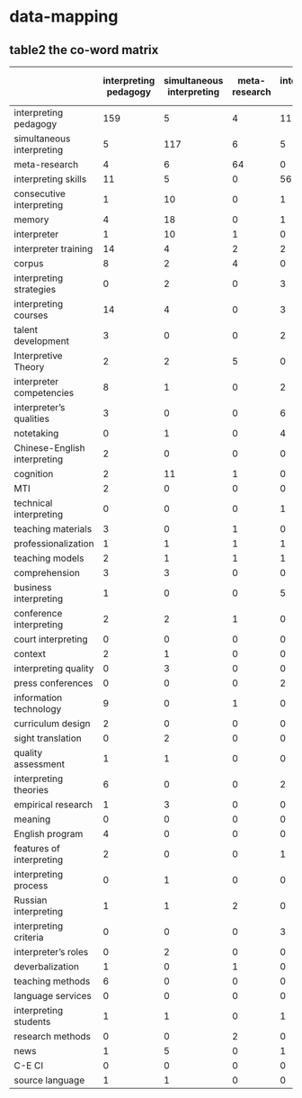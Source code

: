 # data-mapping
## table2 the co-word matrix
|                              | interpreting pedagogy | simultaneous interpreting | meta-research | interpreting skills | consecutive interpreting | memory | interpreter | interpreter training | corpus | interpreting strategies | interpreting courses | talent development | Interpretive Theory | interpreter competencies | interpreter’s qualities | notetaking | Chinese-English interpreting | cognition | MTI  | technical interpreting | teaching materials | professionalization | teaching models | comprehension | business interpreting | conference interpreting | court interpreting | context | interpreting quality | press conferences | information technology | curriculum design | sight translation | quality assessment | interpreting theories | empirical research | meaning | English program | features of interpreting | interpreting process | Russian interpreting | interpreting criteria | interpreter’s roles | deverbalization | teaching methods | language services | interpreting students | research methods | news | C-E CI | source language |
| ---------------------------- | --------------------- | ------------------------- | ------------- | ------------------- | ------------------------ | ------ | ----------- | -------------------- | ------ | ----------------------- | -------------------- | ------------------ | ------------------- | ------------------------ | ----------------------- | ---------- | ---------------------------- | --------- | ---- | ---------------------- | ------------------ | ------------------- | --------------- | ------------- | --------------------- | ----------------------- | ------------------ | ------- | -------------------- | ----------------- | ---------------------- | ----------------- | ----------------- | ------------------ | --------------------- | ------------------ | ------- | --------------- | ------------------------ | -------------------- | -------------------- | --------------------- | ------------------- | --------------- | ---------------- | ----------------- | --------------------- | ---------------- | ---- | ------ | --------------- |
| interpreting pedagogy        | 159                   | 5                         | 4             | 11                  | 1                        | 4      | 1           | 14                   | 8      | 0                       | 14                   | 3                  | 2                   | 8                        | 3                       | 0          | 2                            | 2         | 2    | 0                      | 3                  | 1                   | 2               | 3             | 1                     | 2                       | 0                  | 2       | 0                    | 0                 | 9                      | 2                 | 0                 | 1                  | 6                     | 1                  | 0       | 4               | 2                        | 0                    | 1                    | 0                     | 0                   | 1               | 6                | 0                 | 1                     | 0                | 1    | 0      | 1               |
| simultaneous interpreting    | 5                     | 117                       | 6             | 5                   | 10                       | 18     | 10          | 4                    | 2      | 2                       | 4                    | 0                  | 2                   | 1                        | 0                       | 1          | 0                            | 11        | 0    | 0                      | 0                  | 1                   | 1               | 3             | 0                     | 2                       | 0                  | 1       | 3                    | 0                 | 0                      | 0                 | 2                 | 1                  | 0                     | 3                  | 0       | 0               | 0                        | 1                    | 1                    | 0                     | 2                   | 0               | 0                | 0                 | 1                     | 0                | 5    | 0      | 1               |
| meta-research                | 4                     | 6                         | 64            | 0                   | 0                        | 0      | 1           | 2                    | 4      | 0                       | 0                    | 0                  | 5                   | 0                        | 0                       | 0          | 0                            | 1         | 0    | 0                      | 1                  | 1                   | 1               | 0             | 0                     | 1                       | 0                  | 0       | 0                    | 0                 | 1                      | 0                 | 0                 | 0                  | 0                     | 0                  | 0       | 0               | 0                        | 0                    | 2                    | 0                     | 0                   | 1               | 0                | 0                 | 0                     | 2                | 0    | 0      | 0               |
| interpreting skills          | 11                    | 5                         | 0             | 56                  | 1                        | 1      | 0           | 2                    | 0      | 3                       | 3                    | 2                  | 0                   | 2                        | 6                       | 4          | 0                            | 0         | 0    | 1                      | 0                  | 1                   | 1               | 0             | 5                     | 0                       | 0                  | 0       | 0                    | 2                 | 0                      | 0                 | 0                 | 0                  | 2                     | 0                  | 0       | 0               | 1                        | 0                    | 0                    | 3                     | 0                   | 0               | 0                | 0                 | 1                     | 0                | 1    | 0      | 0               |
| consecutive interpreting     | 1                     | 10                        | 0             | 1                   | 52                       | 1      | 1           | 2                    | 0      | 2                       | 0                    | 0                  | 1                   | 0                        | 0                       | 6          | 0                            | 2         | 0    | 0                      | 0                  | 0                   | 0               | 2             | 0                     | 2                       | 0                  | 0       | 0                    | 0                 | 0                      | 0                 | 1                 | 0                  | 0                     | 3                  | 1       | 0               | 0                        | 1                    | 0                    | 0                     | 0                   | 1               | 0                | 0                 | 0                     | 0                | 0    | 1      | 1               |
| memory                       | 4                     | 18                        | 0             | 1                   | 1                        | 48     | 3           | 2                    | 2      | 1                       | 0                    | 0                  | 1                   | 0                        | 0                       | 5          | 0                            | 6         | 0    | 0                      | 0                  | 0                   | 0               | 8             | 1                     | 0                       | 0                  | 1       | 1                    | 0                 | 0                      | 0                 | 1                 | 0                  | 1                     | 0                  | 3       | 0               | 0                        | 0                    | 2                    | 0                     | 0                   | 0               | 0                | 0                 | 0                     | 0                | 1    | 0      | 1               |
| interpreter                  | 1                     | 10                        | 1             | 0                   | 1                        | 3      | 48          | 2                    | 0      | 5                       | 1                    | 0                  | 0                   | 0                        | 0                       | 0          | 2                            | 0         | 0    | 0                      | 0                  | 2                   | 0               | 0             | 0                     | 3                       | 3                  | 1       | 1                    | 2                 | 1                      | 0                 | 0                 | 0                  | 0                     | 1                  | 0       | 0               | 1                        | 1                    | 1                    | 0                     | 0                   | 0               | 0                | 1                 | 0                     | 0                | 0    | 0      | 1               |
| interpreter training         | 14                    | 4                         | 2             | 2                   | 2                        | 2      | 2           | 47                   | 0      | 0                       | 2                    | 0                  | 2                   | 2                        | 1                       | 0          | 1                            | 0         | 0    | 0                      | 1                  | 1                   | 1               | 0             | 0                     | 1                       | 0                  | 0       | 1                    | 0                 | 0                      | 0                 | 1                 | 0                  | 1                     | 1                  | 0       | 0               | 1                        | 1                    | 0                    | 1                     | 0                   | 1               | 2                | 0                 | 0                     | 0                | 0    | 0      | 0               |
| corpus                       | 8                     | 2                         | 4             | 0                   | 0                        | 2      | 0           | 0                    | 45     | 1                       | 0                    | 0                  | 1                   | 0                        | 0                       | 0          | 6                            | 2         | 0    | 0                      | 1                  | 0                   | 0               | 0             | 0                     | 0                       | 0                  | 0       | 1                    | 4                 | 1                      | 0                 | 0                 | 0                  | 0                     | 0                  | 0       | 0               | 0                        | 0                    | 0                    | 0                     | 0                   | 0               | 0                | 0                 | 1                     | 0                | 0    | 1      | 0               |
| interpreting strategies      | 0                     | 2                         | 0             | 3                   | 2                        | 1      | 5           | 0                    | 1      | 43                      | 1                    | 0                  | 0                   | 1                        | 0                       | 0          | 3                            | 0         | 0    | 3                      | 0                  | 0                   | 0               | 0             | 1                     | 1                       | 0                  | 0       | 2                    | 4                 | 0                      | 0                 | 0                 | 0                  | 0                     | 1                  | 0       | 0               | 2                        | 1                    | 0                    | 0                     | 0                   | 0               | 0                | 0                 | 0                     | 0                | 0    | 1      | 1               |
| interpreting courses         | 14                    | 4                         | 0             | 3                   | 0                        | 0      | 1           | 2                    | 0      | 1                       | 37                   | 2                  | 0                   | 5                        | 0                       | 0          | 0                            | 0         | 0    | 0                      | 1                  | 1                   | 2               | 0             | 1                     | 0                       | 0                  | 0       | 0                    | 0                 | 0                      | 2                 | 1                 | 0                  | 0                     | 0                  | 0       | 3               | 0                        | 0                    | 0                    | 0                     | 0                   | 0               | 0                | 0                 | 0                     | 0                | 0    | 0      | 0               |
| talent development           | 3                     | 0                         | 0             | 2                   | 0                        | 0      | 0           | 0                    | 0      | 0                       | 2                    | 33                 | 0                   | 3                        | 1                       | 0          | 0                            | 0         | 2    | 0                      | 1                  | 1                   | 0               | 0             | 1                     | 1                       | 0                  | 0       | 0                    | 0                 | 0                      | 0                 | 0                 | 0                  | 0                     | 0                  | 0       | 1               | 0                        | 0                    | 1                    | 0                     | 0                   | 0               | 0                | 1                 | 0                     | 0                | 0    | 0      | 0               |
| Interpretive Theory          | 2                     | 2                         | 5             | 0                   | 1                        | 1      | 0           | 2                    | 1      | 0                       | 0                    | 0                  | 32                  | 0                        | 0                       | 0          | 1                            | 0         | 0    | 0                      | 0                  | 0                   | 0               | 0             | 1                     | 0                       | 0                  | 0       | 0                    | 1                 | 0                      | 0                 | 0                 | 0                  | 3                     | 0                  | 2       | 0               | 0                        | 0                    | 0                    | 0                     | 0                   | 5               | 0                | 0                 | 0                     | 0                | 0    | 0      | 1               |
| interpreter competencies     | 8                     | 1                         | 0             | 2                   | 0                        | 0      | 0           | 2                    | 0      | 1                       | 5                    | 3                  | 0                   | 31                       | 0                       | 0          | 0                            | 0         | 1    | 0                      | 1                  | 1                   | 1               | 0             | 1                     | 0                       | 0                  | 0       | 0                    | 0                 | 0                      | 2                 | 0                 | 0                  | 0                     | 0                  | 0       | 0               | 0                        | 0                    | 0                    | 0                     | 0                   | 0               | 0                | 0                 | 1                     | 0                | 0    | 0      | 0               |
| interpreter’s qualities      | 3                     | 0                         | 0             | 6                   | 0                        | 0      | 0           | 1                    | 0      | 0                       | 0                    | 1                  | 0                   | 0                        | 26                      | 1          | 0                            | 0         | 0    | 6                      | 0                  | 0                   | 0               | 0             | 0                     | 0                       | 0                  | 0       | 0                    | 1                 | 0                      | 0                 | 0                 | 0                  | 0                     | 0                  | 0       | 0               | 3                        | 0                    | 0                    | 2                     | 0                   | 0               | 0                | 0                 | 0                     | 0                | 0    | 0      | 0               |
| notetaking                   | 0                     | 1                         | 0             | 4                   | 6                        | 5      | 0           | 0                    | 0      | 0                       | 0                    | 0                  | 0                   | 0                        | 1                       | 26         | 0                            | 0         | 0    | 0                      | 0                  | 0                   | 0               | 1             | 1                     | 0                       | 0                  | 0       | 3                    | 0                 | 0                      | 0                 | 0                 | 0                  | 0                     | 0                  | 1       | 0               | 0                        | 1                    | 0                    | 0                     | 0                   | 0               | 0                | 0                 | 0                     | 0                | 0    | 1      | 0               |
| Chinese-English interpreting | 2                     | 0                         | 0             | 0                   | 0                        | 0      | 2           | 1                    | 6      | 3                       | 0                    | 0                  | 1                   | 0                        | 0                       | 0          | 25                           | 0         | 0    | 0                      | 0                  | 0                   | 0               | 0             | 0                     | 0                       | 0                  | 0       | 0                    | 8                 | 0                      | 0                 | 0                 | 0                  | 0                     | 0                  | 0       | 0               | 0                        | 1                    | 0                    | 0                     | 0                   | 0               | 0                | 0                 | 0                     | 0                | 0    | 0      | 0               |
| cognition                    | 2                     | 11                        | 1             | 0                   | 2                        | 6      | 0           | 0                    | 2      | 0                       | 0                    | 0                  | 0                   | 0                        | 0                       | 0          | 0                            | 24        | 0    | 0                      | 0                  | 0                   | 0               | 0             | 0                     | 0                       | 0                  | 2       | 0                    | 0                 | 0                      | 0                 | 1                 | 0                  | 0                     | 1                  | 1       | 0               | 0                        | 2                    | 0                    | 0                     | 0                   | 0               | 0                | 0                 | 0                     | 0                | 0    | 0      | 0               |
| MTI                          | 2                     | 0                         | 0             | 0                   | 0                        | 0      | 0           | 0                    | 0      | 0                       | 0                    | 2                  | 0                   | 1                        | 0                       | 0          | 0                            | 0         | 23   | 0                      | 0                  | 3                   | 1               | 0             | 0                     | 0                       | 0                  | 0       | 0                    | 0                 | 0                      | 6                 | 0                 | 0                  | 0                     | 0                  | 0       | 0               | 0                        | 0                    | 0                    | 0                     | 0                   | 0               | 0                | 2                 | 0                     | 0                | 0    | 0      | 0               |
| technical interpreting       | 0                     | 0                         | 0             | 1                   | 0                        | 0      | 0           | 0                    | 0      | 3                       | 0                    | 0                  | 0                   | 0                        | 6                       | 0          | 0                            | 0         | 0    | 23                     | 0                  | 0                   | 0               | 0             | 0                     | 0                       | 0                  | 0       | 0                    | 0                 | 0                      | 0                 | 0                 | 2                  | 0                     | 0                  | 0       | 0               | 0                        | 0                    | 0                    | 0                     | 0                   | 0               | 0                | 0                 | 0                     | 0                | 0    | 0      | 0               |
| teaching materials           | 3                     | 0                         | 1             | 0                   | 0                        | 0      | 0           | 1                    | 1      | 0                       | 1                    | 1                  | 0                   | 1                        | 0                       | 0          | 0                            | 0         | 0    | 0                      | 23                 | 1                   | 0               | 0             | 1                     | 0                       | 0                  | 0       | 0                    | 0                 | 0                      | 0                 | 0                 | 0                  | 0                     | 0                  | 0       | 0               | 1                        | 0                    | 2                    | 0                     | 0                   | 0               | 1                | 0                 | 0                     | 0                | 0    | 0      | 0               |
| professionalization          | 1                     | 1                         | 1             | 1                   | 0                        | 0      | 2           | 1                    | 0      | 0                       | 1                    | 1                  | 0                   | 1                        | 0                       | 0          | 0                            | 0         | 3    | 0                      | 1                  | 22                  | 0               | 0             | 1                     | 0                       | 0                  | 0       | 0                    | 0                 | 0                      | 2                 | 0                 | 0                  | 0                     | 1                  | 0       | 0               | 0                        | 0                    | 0                    | 0                     | 0                   | 0               | 0                | 1                 | 0                     | 0                | 0    | 0      | 0               |
| teaching models              | 2                     | 1                         | 1             | 1                   | 0                        | 0      | 0           | 1                    | 0      | 0                       | 2                    | 0                  | 0                   | 1                        | 0                       | 0          | 0                            | 0         | 1    | 0                      | 0                  | 0                   | 20              | 0             | 0                     | 0                       | 0                  | 0       | 0                    | 0                 | 2                      | 1                 | 0                 | 0                  | 0                     | 0                  | 0       | 0               | 0                        | 0                    | 0                    | 0                     | 0                   | 0               | 1                | 0                 | 0                     | 0                | 0    | 0      | 0               |
| comprehension                | 3                     | 3                         | 0             | 0                   | 2                        | 8      | 0           | 0                    | 0      | 0                       | 0                    | 0                  | 0                   | 0                        | 0                       | 1          | 0                            | 0         | 0    | 0                      | 0                  | 0                   | 0               | 20            | 0                     | 0                       | 0                  | 1       | 1                    | 0                 | 0                      | 0                 | 0                 | 0                  | 0                     | 0                  | 0       | 0               | 0                        | 2                    | 0                    | 0                     | 0                   | 1               | 0                | 0                 | 0                     | 0                | 0    | 0      | 2               |
| business interpreting        | 1                     | 0                         | 0             | 5                   | 0                        | 1      | 0           | 0                    | 0      | 1                       | 1                    | 1                  | 1                   | 1                        | 0                       | 1          | 0                            | 0         | 0    | 0                      | 1                  | 1                   | 0               | 0             | 19                    | 0                       | 0                  | 1       | 0                    | 0                 | 0                      | 0                 | 0                 | 0                  | 0                     | 0                  | 1       | 0               | 0                        | 0                    | 0                    | 0                     | 1                   | 0               | 0                | 0                 | 0                     | 0                | 0    | 0      | 1               |
| conference interpreting      | 2                     | 2                         | 1             | 0                   | 2                        | 0      | 3           | 1                    | 0      | 1                       | 0                    | 1                  | 0                   | 0                        | 0                       | 0          | 0                            | 0         | 0    | 0                      | 0                  | 0                   | 0               | 0             | 0                     | 19                      | 0                  | 0       | 0                    | 0                 | 0                      | 1                 | 0                 | 0                  | 2                     | 0                  | 0       | 0               | 0                        | 0                    | 0                    | 0                     | 0                   | 0               | 0                | 0                 | 0                     | 0                | 0    | 0      | 1               |
| court interpreting           | 0                     | 0                         | 0             | 0                   | 0                        | 0      | 3           | 0                    | 0      | 0                       | 0                    | 0                  | 0                   | 0                        | 0                       | 0          | 0                            | 0         | 0    | 0                      | 0                  | 0                   | 0               | 0             | 0                     | 0                       | 19                 | 0       | 0                    | 0                 | 0                      | 0                 | 0                 | 0                  | 0                     | 0                  | 0       | 0               | 0                        | 0                    | 0                    | 0                     | 2                   | 0               | 0                | 0                 | 0                     | 0                | 0    | 0      | 0               |
| context                      | 2                     | 1                         | 0             | 0                   | 0                        | 1      | 1           | 0                    | 0      | 0                       | 0                    | 0                  | 0                   | 0                        | 0                       | 0          | 0                            | 2         | 0    | 0                      | 0                  | 0                   | 0               | 1             | 1                     | 0                       | 0                  | 18      | 0                    | 0                 | 0                      | 0                 | 0                 | 0                  | 0                     | 0                  | 0       | 0               | 0                        | 1                    | 0                    | 0                     | 0                   | 0               | 0                | 0                 | 0                     | 0                | 0    | 0      | 0               |
| interpreting quality         | 0                     | 3                         | 0             | 0                   | 0                        | 1      | 1           | 1                    | 1      | 2                       | 0                    | 0                  | 0                   | 0                        | 0                       | 3          | 0                            | 0         | 0    | 0                      | 0                  | 0                   | 0               | 1             | 0                     | 0                       | 0                  | 0       | 18                   | 0                 | 0                      | 0                 | 0                 | 0                  | 0                     | 1                  | 0       | 0               | 0                        | 0                    | 0                    | 1                     | 1                   | 0               | 0                | 0                 | 0                     | 0                | 0    | 0      | 0               |
| press conferences            | 0                     | 0                         | 0             | 2                   | 0                        | 0      | 2           | 0                    | 4      | 4                       | 0                    | 0                  | 1                   | 0                        | 1                       | 0          | 8                            | 0         | 0    | 0                      | 0                  | 0                   | 0               | 0             | 0                     | 0                       | 0                  | 0       | 0                    | 18                | 0                      | 0                 | 0                 | 0                  | 0                     | 0                  | 0       | 0               | 0                        | 0                    | 0                    | 0                     | 0                   | 0               | 0                | 0                 | 0                     | 0                | 0    | 0      | 0               |
| information technology       | 9                     | 0                         | 1             | 0                   | 0                        | 0      | 1           | 0                    | 1      | 0                       | 0                    | 0                  | 0                   | 0                        | 0                       | 0          | 0                            | 0         | 0    | 0                      | 0                  | 0                   | 2               | 0             | 0                     | 0                       | 0                  | 0       | 0                    | 0                 | 17                     | 0                 | 0                 | 0                  | 0                     | 0                  | 0       | 0               | 0                        | 0                    | 0                    | 0                     | 0                   | 0               | 0                | 0                 | 0                     | 0                | 0    | 0      | 0               |
| curriculum design            | 2                     | 0                         | 0             | 0                   | 0                        | 0      | 0           | 0                    | 0      | 0                       | 2                    | 0                  | 0                   | 2                        | 0                       | 0          | 0                            | 0         | 6    | 0                      | 0                  | 2                   | 1               | 0             | 0                     | 1                       | 0                  | 0       | 0                    | 0                 | 0                      | 17                | 0                 | 0                  | 0                     | 0                  | 0       | 2               | 0                        | 0                    | 0                    | 0                     | 0                   | 0               | 0                | 0                 | 0                     | 0                | 0    | 0      | 0               |
| sight translation            | 0                     | 2                         | 0             | 0                   | 1                        | 1      | 0           | 1                    | 0      | 0                       | 1                    | 0                  | 0                   | 0                        | 0                       | 0          | 0                            | 1         | 0    | 0                      | 0                  | 0                   | 0               | 0             | 0                     | 0                       | 0                  | 0       | 0                    | 0                 | 0                      | 0                 | 16                | 0                  | 0                     | 1                  | 1       | 0               | 0                        | 0                    | 0                    | 0                     | 0                   | 0               | 1                | 0                 | 0                     | 0                | 0    | 0      | 0               |
| quality assessment           | 1                     | 1                         | 0             | 0                   | 0                        | 0      | 0           | 0                    | 0      | 0                       | 0                    | 0                  | 0                   | 0                        | 0                       | 0          | 0                            | 0         | 0    | 2                      | 0                  | 0                   | 0               | 0             | 0                     | 0                       | 0                  | 0       | 0                    | 0                 | 0                      | 0                 | 0                 | 16                 | 0                     | 1                  | 1       | 0               | 0                        | 0                    | 1                    | 1                     | 0                   | 0               | 0                | 0                 | 0                     | 0                | 0    | 0      | 0               |
| interpreting theories        | 6                     | 0                         | 0             | 2                   | 0                        | 1      | 0           | 1                    | 0      | 0                       | 0                    | 0                  | 3                   | 0                        | 0                       | 0          | 0                            | 0         | 0    | 0                      | 0                  | 0                   | 0               | 0             | 0                     | 2                       | 0                  | 0       | 0                    | 0                 | 0                      | 0                 | 0                 | 0                  | 16                    | 0                  | 0       | 0               | 0                        | 0                    | 0                    | 1                     | 0                   | 0               | 0                | 0                 | 0                     | 0                | 0    | 0      | 0               |
| empirical research           | 1                     | 3                         | 0             | 0                   | 3                        | 0      | 1           | 1                    | 0      | 1                       | 0                    | 0                  | 0                   | 0                        | 0                       | 0          | 0                            | 1         | 0    | 0                      | 0                  | 1                   | 0               | 0             | 0                     | 0                       | 0                  | 0       | 1                    | 0                 | 0                      | 0                 | 1                 | 1                  | 0                     | 15                 | 0       | 0               | 0                        | 0                    | 0                    | 0                     | 1                   | 0               | 0                | 0                 | 0                     | 0                | 0    | 0      | 0               |
| meaning                      | 0                     | 0                         | 0             | 0                   | 1                        | 3      | 0           | 0                    | 0      | 0                       | 0                    | 0                  | 2                   | 0                        | 0                       | 1          | 0                            | 1         | 0    | 0                      | 0                  | 0                   | 0               | 0             | 1                     | 0                       | 0                  | 0       | 0                    | 0                 | 0                      | 0                 | 1                 | 1                  | 0                     | 0                  | 14      | 0               | 0                        | 1                    | 0                    | 0                     | 0                   | 0               | 0                | 0                 | 0                     | 0                | 0    | 0      | 0               |
| English program              | 4                     | 0                         | 0             | 0                   | 0                        | 0      | 0           | 0                    | 0      | 0                       | 3                    | 1                  | 0                   | 0                        | 0                       | 0          | 0                            | 0         | 0    | 0                      | 0                  | 0                   | 0               | 0             | 0                     | 0                       | 0                  | 0       | 0                    | 0                 | 0                      | 2                 | 0                 | 0                  | 0                     | 0                  | 0       | 13              | 0                        | 0                    | 0                    | 0                     | 0                   | 0               | 0                | 0                 | 0                     | 0                | 0    | 0      | 0               |
| features of interpreting     | 2                     | 0                         | 0             | 1                   | 0                        | 0      | 1           | 1                    | 0      | 2                       | 0                    | 0                  | 0                   | 0                        | 3                       | 0          | 0                            | 0         | 0    | 0                      | 1                  | 0                   | 0               | 0             | 0                     | 0                       | 0                  | 0       | 0                    | 0                 | 0                      | 0                 | 0                 | 0                  | 0                     | 0                  | 0       | 0               | 13                       | 0                    | 0                    | 2                     | 0                   | 0               | 0                | 0                 | 0                     | 0                | 0    | 0      | 0               |
| interpreting process         | 0                     | 1                         | 0             | 0                   | 1                        | 0      | 1           | 1                    | 0      | 1                       | 0                    | 0                  | 0                   | 0                        | 0                       | 1          | 1                            | 2         | 0    | 0                      | 0                  | 0                   | 0               | 2             | 0                     | 0                       | 0                  | 1       | 0                    | 0                 | 0                      | 0                 | 0                 | 0                  | 0                     | 0                  | 1       | 0               | 0                        | 12                   | 0                    | 0                     | 0                   | 1               | 0                | 0                 | 0                     | 0                | 0    | 0      | 0               |
| Russian interpreting         | 1                     | 1                         | 2             | 0                   | 0                        | 2      | 1           | 0                    | 0      | 0                       | 0                    | 1                  | 0                   | 0                        | 0                       | 0          | 0                            | 0         | 0    | 0                      | 2                  | 0                   | 0               | 0             | 0                     | 0                       | 0                  | 0       | 0                    | 0                 | 0                      | 0                 | 0                 | 1                  | 0                     | 0                  | 0       | 0               | 0                        | 0                    | 12                   | 0                     | 0                   | 0               | 0                | 0                 | 0                     | 0                | 0    | 0      | 0               |
| interpreting criteria        | 0                     | 0                         | 0             | 3                   | 0                        | 0      | 0           | 1                    | 0      | 0                       | 0                    | 0                  | 0                   | 0                        | 2                       | 0          | 0                            | 0         | 0    | 0                      | 0                  | 0                   | 0               | 0             | 0                     | 0                       | 0                  | 0       | 1                    | 0                 | 0                      | 0                 | 0                 | 1                  | 1                     | 0                  | 0       | 0               | 2                        | 0                    | 0                    | 11                    | 0                   | 0               | 0                | 0                 | 0                     | 0                | 0    | 0      | 0               |
| interpreter’s roles          | 0                     | 2                         | 0             | 0                   | 0                        | 0      | 0           | 0                    | 0      | 0                       | 0                    | 0                  | 0                   | 0                        | 0                       | 0          | 0                            | 0         | 0    | 0                      | 0                  | 0                   | 0               | 0             | 1                     | 0                       | 2                  | 0       | 1                    | 0                 | 0                      | 0                 | 0                 | 0                  | 0                     | 1                  | 0       | 0               | 0                        | 0                    | 0                    | 0                     | 11                  | 0               | 0                | 0                 | 0                     | 0                | 0    | 0      | 0               |
| deverbalization              | 1                     | 0                         | 1             | 0                   | 1                        | 0      | 0           | 1                    | 0      | 0                       | 0                    | 0                  | 5                   | 0                        | 0                       | 0          | 0                            | 0         | 0    | 0                      | 0                  | 0                   | 0               | 1             | 0                     | 0                       | 0                  | 0       | 0                    | 0                 | 0                      | 0                 | 0                 | 0                  | 0                     | 0                  | 0       | 0               | 0                        | 1                    | 0                    | 0                     | 0                   | 11              | 0                | 0                 | 0                     | 0                | 0    | 0      | 0               |
| teaching methods             | 6                     | 0                         | 0             | 0                   | 0                        | 0      | 0           | 2                    | 0      | 0                       | 0                    | 0                  | 0                   | 0                        | 0                       | 0          | 0                            | 0         | 0    | 0                      | 1                  | 0                   | 1               | 0             | 0                     | 0                       | 0                  | 0       | 0                    | 0                 | 0                      | 0                 | 1                 | 0                  | 0                     | 0                  | 0       | 0               | 0                        | 0                    | 0                    | 0                     | 0                   | 0               | 11               | 0                 | 0                     | 0                | 0    | 0      | 0               |
| language services            | 0                     | 0                         | 0             | 0                   | 0                        | 0      | 1           | 0                    | 0      | 0                       | 0                    | 1                  | 0                   | 0                        | 0                       | 0          | 0                            | 0         | 2    | 0                      | 0                  | 1                   | 0               | 0             | 0                     | 0                       | 0                  | 0       | 0                    | 0                 | 0                      | 0                 | 0                 | 0                  | 0                     | 0                  | 0       | 0               | 0                        | 0                    | 0                    | 0                     | 0                   | 0               | 0                | 11                | 0                     | 0                | 0    | 0      | 0               |
| interpreting students        | 1                     | 1                         | 0             | 1                   | 0                        | 0      | 0           | 0                    | 1      | 0                       | 0                    | 0                  | 0                   | 1                        | 0                       | 0          | 0                            | 0         | 0    | 0                      | 0                  | 0                   | 0               | 0             | 0                     | 0                       | 0                  | 0       | 0                    | 0                 | 0                      | 0                 | 0                 | 0                  | 0                     | 0                  | 0       | 0               | 0                        | 0                    | 0                    | 0                     | 0                   | 0               | 0                | 0                 | 11                    | 0                | 0    | 3      | 0               |
| research methods             | 0                     | 0                         | 2             | 0                   | 0                        | 0      | 0           | 0                    | 0      | 0                       | 0                    | 0                  | 0                   | 0                        | 0                       | 0          | 0                            | 0         | 0    | 0                      | 0                  | 0                   | 0               | 0             | 0                     | 0                       | 0                  | 0       | 0                    | 0                 | 0                      | 0                 | 0                 | 0                  | 0                     | 0                  | 0       | 0               | 0                        | 0                    | 0                    | 0                     | 0                   | 0               | 0                | 0                 | 0                     | 11               | 0    | 0      | 0               |
| news                         | 1                     | 5                         | 0             | 1                   | 0                        | 1      | 0           | 0                    | 0      | 0                       | 0                    | 0                  | 0                   | 0                        | 0                       | 0          | 0                            | 0         | 0    | 0                      | 0                  | 0                   | 0               | 0             | 0                     | 0                       | 0                  | 0       | 0                    | 0                 | 0                      | 0                 | 0                 | 0                  | 0                     | 0                  | 0       | 0               | 0                        | 0                    | 0                    | 0                     | 0                   | 0               | 0                | 0                 | 0                     | 0                | 10   | 0      | 0               |
| C-E CI                       | 0                     | 0                         | 0             | 0                   | 1                        | 0      | 0           | 0                    | 1      | 1                       | 0                    | 0                  | 0                   | 0                        | 0                       | 1          | 0                            | 0         | 0    | 0                      | 0                  | 0                   | 0               | 0             | 0                     | 0                       | 0                  | 0       | 0                    | 0                 | 0                      | 0                 | 0                 | 0                  | 0                     | 0                  | 0       | 0               | 0                        | 0                    | 0                    | 0                     | 0                   | 0               | 0                | 0                 | 3                     | 0                | 0    | 10     | 0               |
| source language              | 1                     | 1                         | 0             | 0                   | 1                        | 1      | 1           | 0                    | 0      | 1                       | 0                    | 0                  | 1                   | 0                        | 0                       | 0          | 0                            | 0         | 0    | 0                      | 0                  | 0                   | 0               | 2             | 1                     | 1                       | 0                  | 0       | 0                    | 0                 | 0                      | 0                 | 0                 | 0                  | 0                     | 0                  | 0       | 0               | 0                        | 0                    | 0                    | 0                     | 0                   | 0               | 0                | 0                 | 0                     | 0                | 0    | 0      | 10              |
